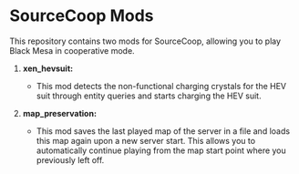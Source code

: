 # SourceCoop Mods

This repository contains two mods for SourceCoop, allowing you to play Black Mesa in cooperative mode.

1. **xen_hevsuit:**
   - This mod detects the non-functional charging crystals for the HEV suit through entity queries and starts charging the HEV suit.

2. **map_preservation:**
   - This mod saves the last played map of the server in a file and loads this map again upon a new server start. This allows you to automatically continue playing from the map start point where you previously left off.
